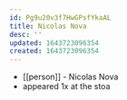 ```yaml
---
id: Pg9u20v3f7HwGPsfYkaAL
title: Nicolas Nova
desc: ''
updated: 1643723096354
created: 1643723096354
---
```



- [[person]] - Nicolas Nova
- appeared 1x at the stoa
